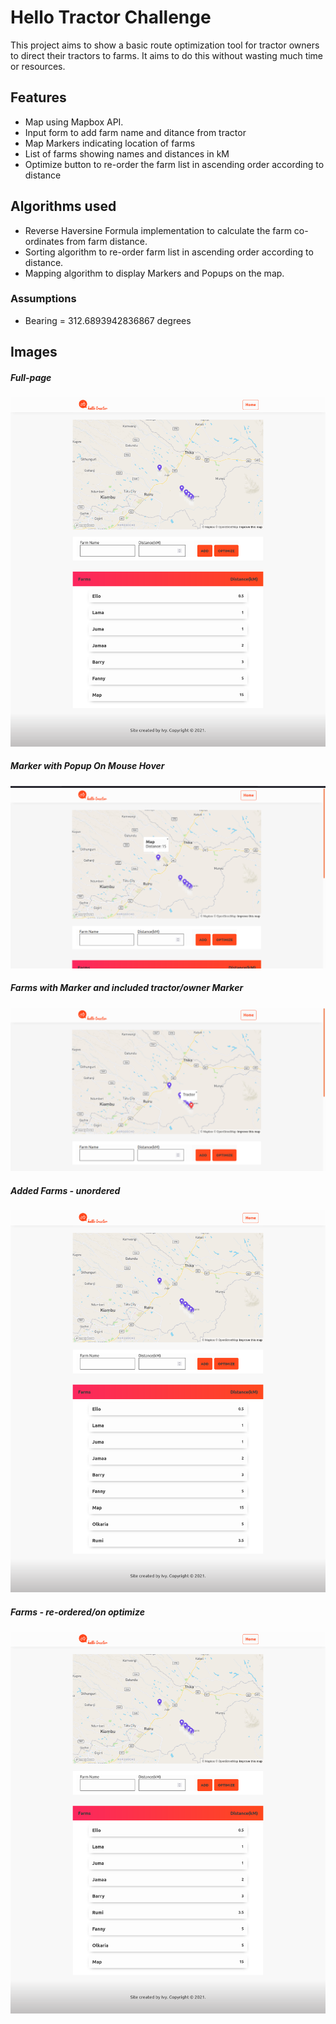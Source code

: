 # Hello Tractor Challenge

This project aims to show a basic route optimization tool for tractor owners to direct 
their tractors to farms. It aims to do this without wasting much time or resources.

## Features

* Map using Mapbox API.
* Input form to add farm name and ditance from tractor
* Map Markers indicating location of farms
* List of farms showing names and distances in kM
* Optimize button to re-order the farm list in ascending order according to distance

## Algorithms used

* Reverse Haversine Formula implementation to calculate the farm co-ordinates from farm distance.
* Sorting algorithm to re-order farm list in ascending order according to distance.
* Mapping algorithm to display Markers and Popups on the map.

### Assumptions 
* Bearing = 312.6893942836867 degrees

## Images

##### Full-page

![image](./src/hello-tractor1.png)

##### Marker with Popup On Mouse Hover

![image](./src/hello-tractor2.png)

##### Farms with Marker and included tractor/owner Marker

![image](./src/hello-tractor5.png)

##### Added Farms - unordered 

![image](./src/hello-tractor3.png)

##### Farms - re-ordered/on optimize

![image](./src/hello-tractor4.png)